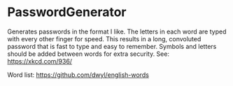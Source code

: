 # PasswordGenerator
Generates passwords in the format I like. The letters in each word are typed with every other finger for speed.
This results in a long, convoluted password that is fast to type and easy to remember.
Symbols and letters should be added between words for extra security.
See: https://xkcd.com/936/

Word list: https://github.com/dwyl/english-words
